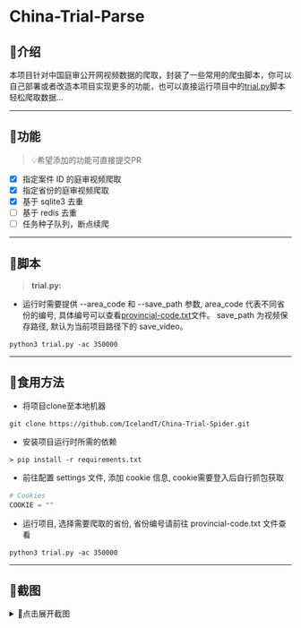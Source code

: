 # China-Trial-Parse
## 🐌介绍
本项目针对中国庭审公开网视频数据的爬取，封装了一些常用的爬虫脚本，你可以自己部署或者改造本项目实现更多的功能，也可以直接运行项目中的[trial.py](https://github.com/IcelandT/China-Trial-Spider/tree/main/China_Trial/crawl/trial.py)脚本轻松爬取数据...

---

## 🍪功能
> 💡希望添加的功能可直接提交PR
- [x] 指定案件 ID 的庭审视频爬取
- [x] 指定省份的庭审视频爬取
- [x] 基于 sqlite3 去重
- [ ] 基于 redis 去重
- [ ] 任务种子队列，断点续爬

---

## 🤖脚本
> **trial.py:**
- 运行时需要提供 --area_code 和 --save_path 参数, area_code 代表不同省份的编号, 具体编号可以查看[provincial-code.txt](https://github.com/IcelandT/China-Trial-Spider/tree/main/China_Trial/provincial-code.txt)文件。 save_path 为视频保存路径, 默认为当前项目路径下的 save_video。
```shell
python3 trial.py -ac 350000
```

---

## 🧇食用方法
- 将项目clone至本地机器
```shell
git clone https://github.com/IcelandT/China-Trial-Spider.git 
```
- 安装项目运行时所需的依赖 
```shell
> pip install -r requirements.txt
```
- 前往配置 settings 文件, 添加 cookie 信息, cookie需要登入后自行抓包获取
```python
# Cookies
COOKIE = ""
```
- 运行项目, 选择需要爬取的省份, 省份编号请前往 provincial-code.txt 文件查看
```shell
python3 trial.py -ac 350000
```

---

## 📸截图
<details>
<summary>🔎点击展开截图</summary>

项目运行时:
![yunxin1.png](yunxin1.png)

sqlite数据库情况:
![yunxin2.png](yunxin2.png)

</details>